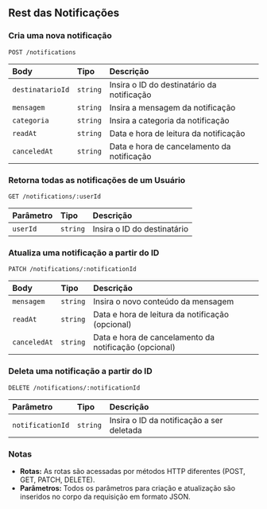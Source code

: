 ## Rest das Notificações

### Cria uma nova notificação

```http
POST /notifications
```

| Body   | Tipo       | Descrição                                  |
| :---------- | :--------- | :---------------------------------------- |
| `destinatarioId` | `string` | Insira o ID do destinatário da notificação |
| `mensagem`      | `string` | Insira a mensagem da notificação          |
| `categoria`     | `string` | Insira a categoria da notificação         |
| `readAt`        | `string` | Data e hora de leitura da notificação |
| `canceledAt`    | `string` | Data e hora de cancelamento da notificação  |

### Retorna todas as notificações de um Usuário

```http
GET /notifications/:userId
```

| Parâmetro    | Tipo       | Descrição                         |
| :----------- | :--------- | :--------------------------------- |
| `userId` | `string` | Insira o ID do destinatário         |

### Atualiza uma notificação a partir do ID

```http
PATCH /notifications/:notificationId
```

| Body           | Tipo       | Descrição                                   |
| :------------- | :--------- | :------------------------------------------ |
| `mensagem`     | `string` | Insira o novo conteúdo da mensagem          |
| `readAt`       | `string` | Data e hora de leitura da notificação (opcional) |
| `canceledAt`   | `string` | Data e hora de cancelamento da notificação (opcional) |

### Deleta uma notificação a partir do ID

```http
DELETE /notifications/:notificationId
```

| Parâmetro       | Tipo       | Descrição                                   |
| :-------------- | :--------- | :------------------------------------------ |
| `notificationId` | `string` | Insira o ID da notificação a ser deletada     |

### Notas

- **Rotas:** As rotas são acessadas por métodos HTTP diferentes (POST, GET, PATCH, DELETE).
- **Parâmetros:** Todos os parâmetros para criação e atualização são inseridos no corpo da requisição em formato JSON.